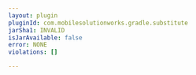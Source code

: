 ```yaml
---
layout: plugin
pluginId: com.mobilesolutionworks.gradle.substitute
jarSha1: INVALID
isJarAvailable: false
error: NONE
violations: []

---
```

